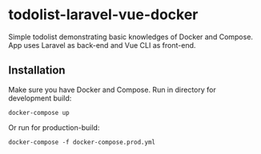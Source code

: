 # todolist-laravel-vue-docker
Simple todolist demonstrating basic knowledges of Docker and Compose. App uses Laravel as back-end and Vue CLI as front-end.

## Installation 
Make sure you have Docker and Compose. Run in directory for development build:
```
docker-compose up
```
Or run for production-build:
```
docker-compose -f docker-compose.prod.yml
```

